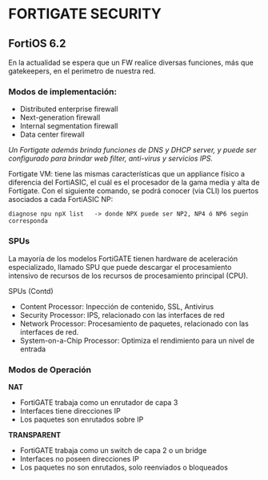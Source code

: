 # FORTIGATE SECURITY
## FortiOS 6.2

En la actualidad se espera que un FW realice diversas funciones, más que gatekeepers, en el perimetro de nuestra red.

### Modos de implementación:
- Distributed enterprise firewall
- Next-generation firewall
- Internal segmentation firewall
- Data center firewall

*Un Fortigate además brinda funciones de DNS y DHCP server, y puede ser configurado para brindar web filter, anti-virus y servicios IPS.*

Fortigate VM: tiene las mismas características que un appliance físico a diferencia del FortiASIC, el cuál es el procesador de la gama media y alta de Fortigate.
Con el siguiente comando, se podrá conocer (via CLI) los puertos asociados a cada FortiASIC NP:

 ```
 diagnose npu npX list   -> donde NPX puede ser NP2, NP4 ó NP6 según corresponda
 ```
 
 ### SPUs
 La mayoría de los modelos FortiGATE tienen hardware de aceleración especializado, llamado SPU que puede descargar el procesamiento intensivo de recursos de los recursos de procesamiento principal (CPU).
 
 SPUs (Contd)
 - Content Processor: Inpección de contenido, SSL, Antivirus
 - Security Processor: IPS, relacionado con las interfaces de red
 - Network Processor: Procesamiento de paquetes, relacionado con las interfaces de red.
 - System-on-a-Chip Processor: Optimiza el rendimiento para un nivel de entrada
 
 ### Modos de Operación
 
 **NAT**
 - FortiGATE trabaja como un enrutador de capa 3
 - Interfaces tiene direcciones IP
 - Los paquetes son enrutados sobre IP
 
 **TRANSPARENT**
 - FortiGATE trabaja como un switch de capa 2 o un bridge
 - Interfaces no poseen direcciones IP
 - Los paquetes no son enrutados, solo reenviados o bloqueados
 
 
 
 
 
 
